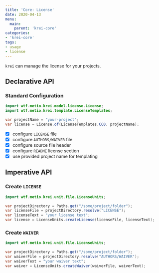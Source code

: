 ```yaml
---
title: 'Core: License'
date: 2020-04-13
menu:
  main:
    parent: 'krei-core'
categories:
- 'krei-core'
tags:
- usage
- license
---
```


`krei` can manage the license for your projects.

## Declarative API

### Standard Configuration

```java
import wtf.metio.krei.model.license.License;
import wtf.metio.krei.template.LicenseTemplates;

var projectName = "your-project";
var license = License.of(LicenseTemplates.CC0, projectName);
```

- [x] configure `LICENSE` file
- [x] configure `AUTHORS/WAIVER` file
- [x] configure source file header
- [x] configure `README` license section
- [x] use provided project name for templating

## Imperative API

### Create `LICENSE`

```java
import wtf.metio.krei.unit.file.LicenseUnits;

var projectDirectory = Paths.get("/some/project/folder");
var licenseFile = projectDirectory.resolve("LICENSE");
var licenseText = "your license text";
var license = LicenseUnits.createLicense(licenseFile, licenseText);
```

### Create `WAIVER`

```java
import wtf.metio.krei.unit.file.LicenseUnits;

var projectDirectory = Paths.get("/some/project/folder");
var waiverFile = projectDirectory.resolve("AUTHORS/WAIVER");
var waiverText = "your waiver text";
var waiver = LicenseUnits.createWaiver(waiverFile, waiverText);
```
